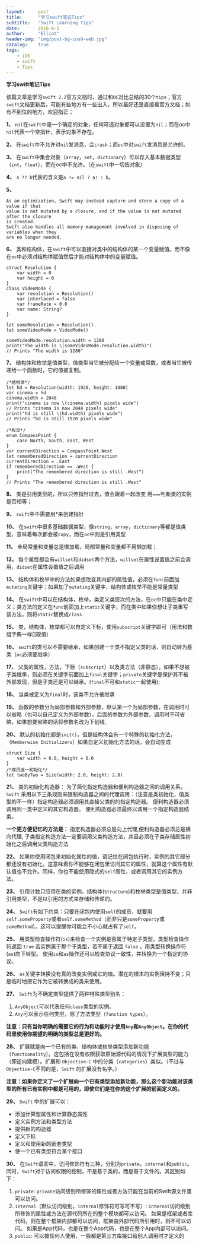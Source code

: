 ```yaml
---
layout:     post
title:      "学习swift笔记Tips"
subtitle:   "Swift Learning Tips"
date:       2016-8-1
author:     "Elliot"
header-img: "img/post-bg-ios9-web.jpg"
catalog:    true
tags:
    - iOS
    - swift
    - Tips
---
```


**学习swift笔记Tips**

该篇文章是学习`swift 2.2`官方文档时，通过和`OC`对比总结的30个`tips`；官方`swift`文档更新后，可能有些地方有一些出入，所以最好还是直接看官方文档；如有不到位的地方，欢迎指正；

**1、** `nil`在`swift`中是一个确定的对象，任何可选对象都可以设置为`nil`；而在oc中`nil`代表一个空指针，表示对象不存在。

**2、** 在`swift`中不允许对`nil`发消息，会`crash`；而`oc`中对`swift`发消息是允许的。

**3、** 在`swift`中集合对象（`array`，`set`，`dictionary`）可以存入基本数据类型（`int`，`float`），而在oc中不允许。（在`swift`中一切皆对象）

**4、** `a ?? b`代表的含义是`a != nil ? a! : b`。

**5、**

```objective_c
As an optimization, Swift may instead capture and store a copy of a value if that
value is not mutated by a closure, and if the value is not mutated after the closure
is created.
Swift also handles all memory management involved in disposing of variables when they
are no longer needed.
```

**6、** 类和结构体，在`swift`中可以直接对类中的结构体的某一个变量赋值。而不像在`oc`中必须对结构体赋值然后才能对结构体中的变量赋值。

```objective_c
struct Resolution {
    var width = 0
    var height = 0
}
class VideoMode {
    var resolution = Resolution()
    var interlaced = false
    var frameRate = 0.0
    var name: String?
}

let someResolution = Resolution()
let someVideoMode = VideoMode()

someVideoMode.resolution.width = 1280
print("The width is \(someVideoMode.resolution.width)")
// Prints "The width is 1280"
```

**7、** 结构体和枚举是值类型，值类型当它被分配给一个变量或常数，或者当它被传递给一个函数时，它的值被复制。

```objective_c
/*结构体*/
let hd = Resolution(width: 1920, height: 1080)
var cinema = hd
cinema.width = 2048
print("cinema is now \(cinema.width) pixels wide")
// Prints "cinema is now 2048 pixels wide"
print("hd is still \(hd.width) pixels wide")
// Prints "hd is still 1920 pixels wide"

/*枚举*/
enum CompassPoint {
    case North, South, East, West
}
var currentDirection = CompassPoint.West
let rememberedDirection = currentDirection
currentDirection = .East
if rememberedDirection == .West {
    print("The remembered direction is still .West")
}
// Prints "The remembered direction is still .West"
```

**8、** 类是引用类型的，所以只传指针过去，值会跟着一起改变 用`===`判断类的实例是否相等；

**9、** `swift`中不需要用*来创建指针

**10、** 在`swift`中很多基础数据类型，像`string`，`array`，`dictionary`等都是值类型，意味着每次都会被`copy`，而在`oc`中则是引用类型

**11、** 全局常量和变量总是懒加载，局部常量和变量都不用懒加载；

**12、** 每个属性都会有`willset`和`didset`两个方法，`willset`在属性设置值之前会调用，`didset`在属性设置值之后调用

**13、** 结构体和枚举中的方法如果想改变其内部的属性值，必须在`func`前面加`mutating`关键字；如果加了`mutating`关键字，结构体或枚举不能是常量类型

**14、** 在`swift`中可以在结构体，枚举，类定义类层次的方法，在`oc`中只能在类中定义；类方法的定义在`func`前面加上`static`关键字，而在类中如果你想让子类重写该方法，则将`static`替换成`class`

**15、** 类，结构体，枚举都可以自定义下标，使用`subscript`关键字即可（用法和数组字典一样[]取值）

**16、** `swift`的类可以不需要继承，如果创建一个类不指定父类的话，则自动转为基类（`oc`必须要继承）

**17、** 父类的属性，方法，下标（`subscript`）以及类方法（非静态），如果不想被子类继承，则必须在关键字前面加上`final`关键字；`private`关键字是保护其不被外部发现，但是子类还是可以继承。(`final`不可和`static`一起使用);

**18、** 当类被定义为`final`时，该类不允许被继承

**19、** 函数的参数分为局部参数和外部参数，默认第一个为局部参数，在调用时可以省略（也可以自己定义为外部参数），后面的参数为外部参数，调用时不可省略，如果想要省略的话将参数名改为下划线_

**20、** 默认的初始化都是`init()`，但是结构体会有一个特殊的初始化方法，（`Memberwise Initializers`）如果自定义初始化方法的话，会自动生成

```objective_c
struct Size {
    var width = 0.0, height = 0.0
}
/*成员逐一初始化*/
let twoByTwo = Size(width: 2.0, height: 2.0)
```

**21、** 类的初始化构造器： 为了简化指定构造器和便利构造器之间的调用关系，`Swift` 采用以下三条规则来限制构造器之间的代理调用：（注意是类初始化，值类型的不一样）指定构造器必须调用其直接父类的的指定构造器。 便利构造器必须调用同一类中定义的其它构造器。 便利构造器必须最终以调用一个指定构造器结束。

**一个更方便记忆的方法是：**
指定构造器必须总是向上代理,便利构造器必须总是横向代理,
子类指定构造方法一定要调用父类构造方法，并且必须在子类存储属性初始化之后调用父类构造方法

**22、** 如果你使用闭包来初始化属性的值，请记住在闭包执行时，实例的其它部分都还没有初始化。这意味着你不能够在闭包里访问其它的属性，就算这个属性有默认值也不允许。同样，你也不能使用隐式的`self`属性，或者调用其它的实例方法。

**23、** 引用计数只应用在类的实例。结构体(`Structure`)和枚举类型是值类型，并非引用类型，不是以引用的方式来存储和传递的。

**24、** `Swift`有如下约束：只要在闭包内使用`self`的成员，就要用`self.someProperty`或者`self.someMethod`（而非只是`somePropert`y或`someMethod`）。这可以提醒你可能会不小心就占有了`self`。

**25、** 用类型检查操作符(`is`)来检查一个实例是否属于特定子类型。类型检查操作符返回 `true` 若实例属于那个子类型，若不属于返回 `false` 。用类型转换操作符(`as`)向下转型。 使用`is`和`as`操作还可以检查协议一致性，并转换为一个指定的协议。

**26、** `as`关键字转换没有真的改变实例或它的值。潜在的根本的实例保持不变；只是临时地把它作为它被转换成的类来使用。

**27、** `Swift`为不确定类型提供了两种特殊类型别名：

1. `AnyObject`可以代表任何`class`类型的实例。
2. `Any`可以表示任何类型，除了方法类型（`function types`）。

**注意：只有当你明确的需要它的行为和功能时才使用`Any`和`AnyObject`。在你的代码里使用你期望的明确的类型总是更好的。**

**28、** 扩展就是向一个已有的类、结构体或枚举类型添加新功能（`functionality`）。这包括在没有权限获取原始源代码的情况下扩展类型的能力（即逆向建模）。扩展和 `Objective-C` 中的分类（`categories`）类似。（不过与`Objective-C`不同的是，`Swift` 的扩展没有名字。）

**注意：如果你定义了一个扩展向一个已有类型添加新功能，那么这个新功能对该类型的所有已有实例中都是可用的，即使它们是在你的这个扩展的前面定义的。**

**29、** `Swift` 中的扩展可以：

- 添加计算型属性和计算静态属性
- 定义实例方法和类型方法
- 提供新的构造器
- 定义下标
- 定义和使用新的嵌套类型
- 使一个已有类型符合某个接口

**30、** 在`Swift`语言中，访问修饰符有三种，分别为`private`，`internal`和`public`。同时，`Swift`对于访问权限的控制，不是基于类的，而是基于文件的。其区别如下：

1. `private`: `private`访问级别所修饰的属性或者方法只能在当前的Swift源文件里可以访问。
2. `internal`（默认访问级别，`internal`修饰符可写可不写）: `internal`访问级别所修饰的属性或方法在源代码所在的整个模块都可以访问。 如果是框架或者库代码，则在整个框架内部都可以访问，框架由外部代码所引用时，则不可以访问。 如果是App代码，也是在整个App代码，也是在整个App内部可以访问。
3. `public`: 可以被任何人使用，一般都是第三方库接口给别人调用时才定义的
